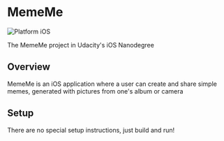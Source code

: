 # MemeMe

![Platform iOS](https://img.shields.io/badge/nanodegree-iOS-blue.svg)

The MemeMe project in Udacity's iOS Nanodegree

## Overview

MemeMe is an iOS application where a user can create and share simple memes, generated with pictures from one's album or camera

## Setup

There are no special setup instructions, just build and run!
